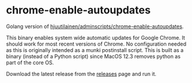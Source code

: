 # chrome-enable-autoupdates

Golang version of [hjuutilainen/adminscripts/chrome-enable-autoupdates](https://github.com/hjuutilainen/adminscripts/blob/master/chrome-enable-autoupdates.py).
  
This binary enables system wide automatic updates for Google Chrome. It should work for most recent versions of Chrome. No configuration needed
as this is originally intended as a munki postinstall script. This is built as a binary (instead of a Python script) since MacOS 12.3 removes python as part of the core OS.

Download the latest release from the [releases](https://github.com/abh1nav/chrome-enable-autoupdates/releases) page and run it.